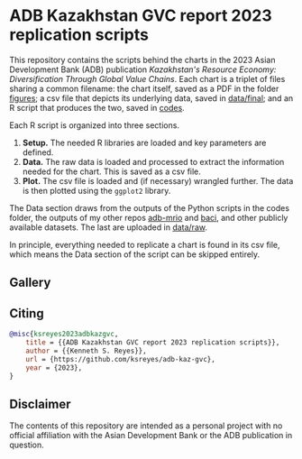 # ADB Kazakhstan GVC report 2023 replication scripts

This repository contains the scripts behind the charts in the 2023 Asian Development Bank (ADB) publication *Kazakhstan's Resource Economy: Diversification Through Global Value Chains*. Each chart is a triplet of files sharing a common filename: the chart itself, saved as a PDF in the folder [figures](figures); a csv file that depicts its underlying data, saved in [data/final](data/final); and an R script that produces the two, saved in [codes](codes).

Each R script is organized into three sections.

1. **Setup.** The needed R libraries are loaded and key parameters are defined.
1. **Data.** The raw data is loaded and processed to extract the information needed for the chart. This is saved as a csv file.
1. **Plot.** The csv file is loaded and (if necessary) wrangled further. The data is then plotted using the `ggplot2` library.

The Data section draws from the outputs of the Python scripts in the codes folder, the outputs of my other repos [adb-mrio](https://github.com/ksreyes/adb-mrio) and [baci](https://github.com/ksreyes/baci), and other publicly available datasets. The last are uploaded in [data/raw](data/raw).

In principle, everything needed to replicate a chart is found in its csv file, which means the Data section of the script can be skipped entirely. 

## Gallery

## Citing

```bibtex
@misc{ksreyes2023adbkazgvc,
    title = {{ADB Kazakhstan GVC report 2023 replication scripts}},
    author = {{Kenneth S. Reyes}},
    url = {https://github.com/ksreyes/adb-kaz-gvc},
    year = {2023},
}
```

## Disclaimer

The contents of this repository are intended as a personal project with no official affiliation with the Asian Development Bank or the ADB publication in question.